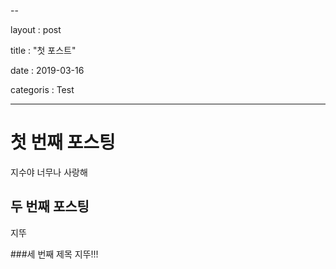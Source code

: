 --

layout : post

title : "첫 포스트" 

date : 2019-03-16 

categoris : Test

--- 

# 첫 번째 포스팅
지수야
너무나 사랑해


## 두 번째 포스팅
지뚜 

###세 번째 제목
지뚜!!!


